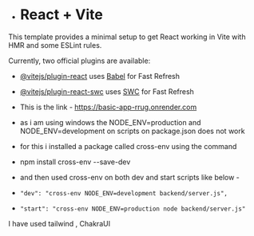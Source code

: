- # React + Vite

This template provides a minimal setup to get React working in Vite with HMR and some ESLint rules.

Currently, two official plugins are available:

- [@vitejs/plugin-react](https://github.com/vitejs/vite-plugin-react/blob/main/packages/plugin-react/README.md) uses [Babel](https://babeljs.io/) for Fast Refresh
- [@vitejs/plugin-react-swc](https://github.com/vitejs/vite-plugin-react-swc) uses [SWC](https://swc.rs/) for Fast Refresh

- This is the link - https://basic-app-rrug.onrender.com
- as i am using windows the NODE_ENV=production and NODE_ENV=development on scripts on package.json does not work
- for this i installed a package called cross-env using the command
- npm install cross-env --save-dev
- and then used cross-env on both dev and start scripts like below -
-     "dev": "cross-env NODE_ENV=development backend/server.js",
-     "start": "cross-env NODE_ENV=production node backend/server.js"
I have used tailwind , ChakraUI

